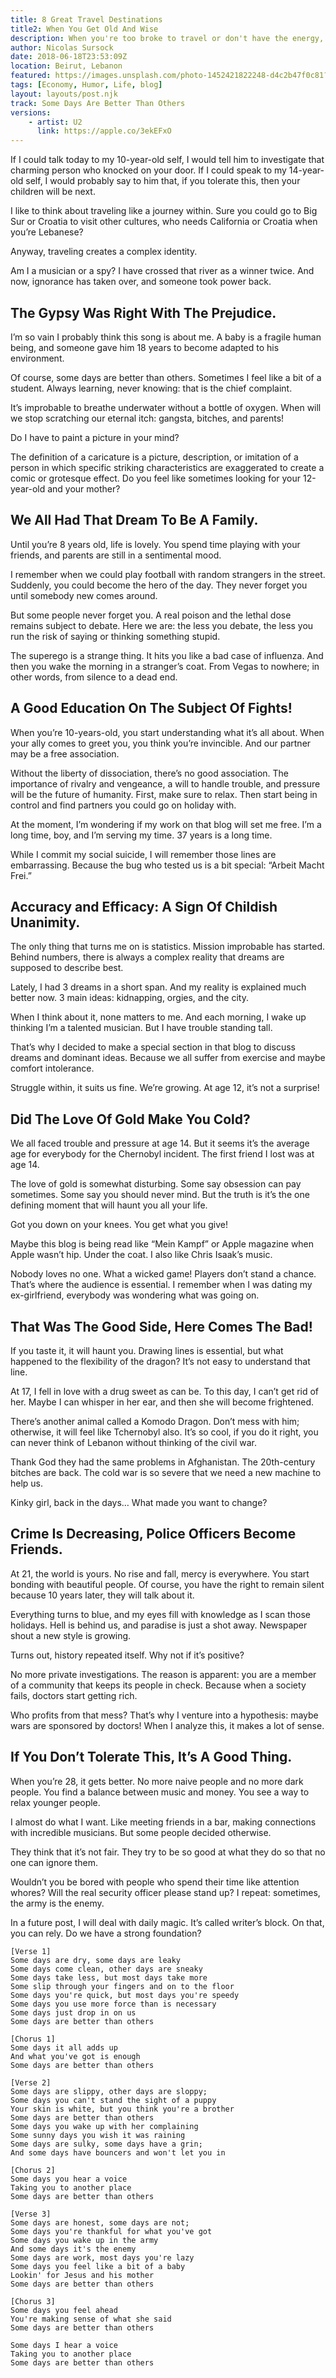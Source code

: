 ```yaml
---
title: 8 Great Travel Destinations
title2: When You Get Old And Wise
description: When you're too broke to travel or don't have the energy, a little bit of nostalgia and taking a trip down memory lane can make you revitalized.
author: Nicolas Sursock
date: 2018-06-18T23:53:09Z
location: Beirut, Lebanon
featured: https://images.unsplash.com/photo-1452421822248-d4c2b47f0c81?ixlib=rb-1.2.1&ixid=MnwxMjA3fDB8MHxwaG90by1wYWdlfHx8fGVufDB8fHx8&auto=format&fit=crop
tags: [Economy, Humor, Life, blog]
layout: layouts/post.njk
track: Some Days Are Better Than Others
versions:
    - artist: U2
      link: https://apple.co/3ekEFxO
---
```


If I could talk today to my 10-year-old self, I would tell him to investigate that charming person who knocked on your door. If I could speak to my 14-year-old self, I would probably say to him that, if you tolerate this, then your children will be next.

I like to think about traveling like a journey within. Sure you could go to Big Sur or Croatia to visit other cultures, who needs California or Croatia when you’re Lebanese?

Anyway, traveling creates a complex identity.

Am I a musician or a spy? I have crossed that river as a winner twice. And now, ignorance has taken over, and someone took power back.

## The Gypsy Was Right With The Prejudice.
I’m so vain I probably think this song is about me. A baby is a fragile human being, and someone gave him 18 years to become adapted to his environment.

Of course, some days are better than others. Sometimes I feel like a bit of a student. Always learning, never knowing: that is the chief complaint.

It’s improbable to breathe underwater without a bottle of oxygen. When will we stop scratching our eternal itch: gangsta, bitches, and parents!

Do I have to paint a picture in your mind?

The definition of a caricature is a picture, description, or imitation of a person in which specific striking characteristics are exaggerated to create a comic or grotesque effect. Do you feel like sometimes looking for your 12-year-old and your mother?

## We All Had That Dream To Be A Family.
Until you’re 8 years old, life is lovely. You spend time playing with your friends, and parents are still in a sentimental mood.

I remember when we could play football with random strangers in the street. Suddenly, you could become the hero of the day. They never forget you until somebody new comes around.

But some people never forget you. A real poison and the lethal dose remains subject to debate. Here we are: the less you debate, the less you run the risk of saying or thinking something stupid.

The superego is a strange thing. It hits you like a bad case of influenza.
And then you wake the morning in a stranger’s coat. From Vegas to nowhere; in other words, from silence to a dead end.

## A Good Education On The Subject Of Fights!
When you’re 10-years-old, you start understanding what it’s all about. When your ally comes to greet you, you think you’re invincible. And our partner may be a free association.

Without the liberty of dissociation, there’s no good association.
The importance of rivalry and vengeance, a will to handle trouble, and pressure will be the future of humanity. First, make sure to relax. Then start being in control and find partners you could go on holiday with.

At the moment, I’m wondering if my work on that blog will set me free. I’m a long time, boy, and I’m serving my time. 37 years is a long time.

While I commit my social suicide, I will remember those lines are embarrassing. Because the bug who tested us is a bit special: “Arbeit Macht Frei.”

## Accuracy and Efficacy: A Sign Of Childish Unanimity.
The only thing that turns me on is statistics. Mission improbable has started. Behind numbers, there is always a complex reality that dreams are supposed to describe best.

Lately, I had 3 dreams in a short span. And my reality is explained much better now. 3 main ideas: kidnapping, orgies, and the city.

When I think about it, none matters to me. And each morning, I wake up thinking I’m a talented musician. But I have trouble standing tall.

That’s why I decided to make a special section in that blog to discuss dreams and dominant ideas. Because we all suffer from exercise and maybe comfort intolerance.

Struggle within, it suits us fine. We’re growing. At age 12, it’s not a surprise!

## Did The Love Of Gold Make You Cold?
We all faced trouble and pressure at age 14. But it seems it’s the average age for everybody for the Chernobyl incident. The first friend I lost was at age 14.

The love of gold is somewhat disturbing. Some say obsession can pay sometimes. Some say you should never mind. But the truth is it’s the one defining moment that will haunt you all your life.

Got you down on your knees. You get what you give!

Maybe this blog is being read like “Mein Kampf” or Apple magazine when Apple wasn’t hip. Under the coat. I also like Chris Isaak’s music.

Nobody loves no one. What a wicked game! Players don’t stand a chance. That’s where the audience is essential. I remember when I was dating my ex-girlfriend, everybody was wondering what was going on.

## That Was The Good Side, Here Comes The Bad!
If you taste it, it will haunt you. Drawing lines is essential, but what happened to the flexibility of the dragon? It’s not easy to understand that line.

At 17, I fell in love with a drug sweet as can be. To this day, I can’t get rid of her. Maybe I can whisper in her ear, and then she will become frightened.

There’s another animal called a Komodo Dragon. Don’t mess with him; otherwise, it will feel like Tchernobyl also. It’s so cool, if you do it right, you can never think of Lebanon without thinking of the civil war.

Thank God they had the same problems in Afghanistan. The 20th-century bitches are back. The cold war is so severe that we need a new machine to help us.

Kinky girl, back in the days… What made you want to change?

## Crime Is Decreasing, Police Officers Become Friends.
At 21, the world is yours. No rise and fall, mercy is everywhere. You start bonding with beautiful people. Of course, you have the right to remain silent because 10 years later, they will talk about it.

Everything turns to blue, and my eyes fill with knowledge as I scan those holidays. Hell is behind us, and paradise is just a shot away. Newspaper shout a new style is growing.

Turns out, history repeated itself. Why not if it’s positive?

No more private investigations. The reason is apparent: you are a member of a community that keeps its people in check. Because when a society fails, doctors start getting rich.

Who profits from that mess? That’s why I venture into a hypothesis: maybe wars are sponsored by doctors! When I analyze this, it makes a lot of sense.

## If You Don’t Tolerate This, It’s A Good Thing.
When you’re 28, it gets better. No more naive people and no more dark people. You find a balance between music and money. You see a way to relax younger people.

I almost do what I want. Like meeting friends in a bar, making connections with incredible musicians. But some people decided otherwise.

They think that it’s not fair. They try to be so good at what they do so that no one can ignore them.

Wouldn’t you be bored with people who spend their time like attention whores? Will the real security officer please stand up? I repeat: sometimes, the army is the enemy.

In a future post, I will deal with daily magic. It’s called writer’s block. On that, you can rely. Do we have a strong foundation?

```
[Verse 1]
Some days are dry, some days are leaky
Some days come clean, other days are sneaky
Some days take less, but most days take more
Some slip through your fingers and on to the floor
Some days you're quick, but most days you're speedy
Some days you use more force than is necessary
Some days just drop in on us
Some days are better than others

[Chorus 1]
Some days it all adds up
And what you've got is enough
Some days are better than others

[Verse 2]
Some days are slippy, other days are sloppy;
Some days you can't stand the sight of a puppy
Your skin is white, but you think you're a brother
Some days are better than others
Some days you wake up with her complaining
Some sunny days you wish it was raining
Some days are sulky, some days have a grin;
And some days have bouncers and won't let you in

[Chorus 2]
Some days you hear a voice
Taking you to another place
Some days are better than others

[Verse 3]
Some days are honest, some days are not;
Some days you're thankful for what you've got
Some days you wake up in the army
And some days it's the enemy
Some days are work, most days you're lazy
Some days you feel like a bit of a baby
Lookin' for Jesus and his mother
Some days are better than others

[Chorus 3]
Some days you feel ahead
You're making sense of what she said
Some days are better than others

Some days I hear a voice
Taking you to another place
Some days are better than others
```